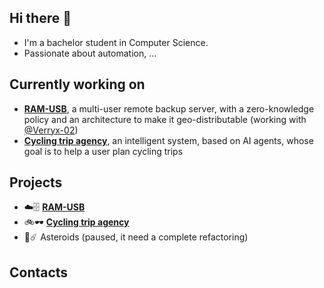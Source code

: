 ## Hi there 👋
- I'm a bachelor student in Computer Science.
- Passionate about automation, ...

## Currently working on
- [**RAM-USB**](https://github.com/Riccardo-Gottardi/ram-usb), a multi-user remote backup server, with a zero-knowledge policy and an architecture to make it geo-distributable (working with [@Verryx-02](https://github.com/Verryx-02))
- [**Cycling trip agency**](https://github.com/Riccardo-Gottardi/cycling-trip-agency), an intelligent system, based on AI agents, whose goal is to help a user plan cycling trips

## Projects
- ☁️🗄️ [**RAM-USB**](https://github.com/Riccardo-Gottardi/ram-usb)
- 🚲🕶️ [**Cycling trip agency**](https://github.com/Riccardo-Gottardi/cycling-trip-agency)
- 🚀☄️ Asteroids (paused, it need a complete refactoring)

## Contacts
